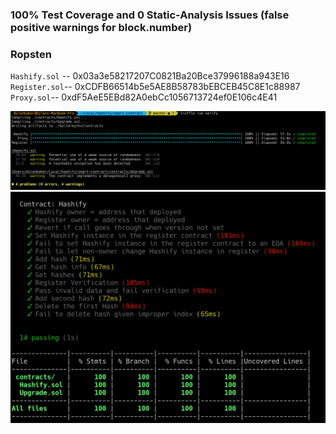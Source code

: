 ### 100% Test Coverage and 0 Static-Analysis Issues (false positive warnings for block.number)
### Ropsten
`Hashify.sol` -- 0x03a3e58217207C0821Ba20Bce37996188a943E16
`Register.sol`-- 0xCDFB66514b5e5AE8B58783bEBCEB45C8E1c88987
`Proxy.sol`-- 0xdF5AeE5EBd82A0ebCc1056713724ef0E106c4E41

![static analysis](static-analysis.png)
![test coverage](test-coverage.png)
